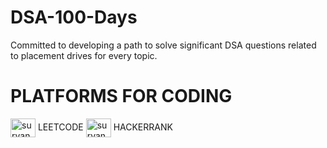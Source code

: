 # DSA-100-Days
Committed to developing a path to solve significant DSA questions related to placement drives for every topic.

# PLATFORMS FOR CODING
<a href="https://www.leetcode.com/suryansh21ujjwal" target="blank"><img align="center" src="https://raw.githubusercontent.com/rahuldkjain/github-profile-readme-generator/master/src/images/icons/Social/leet-code.svg" alt="suryansh21ujjwal" height="30" width="40" /></a> LEETCODE
<a href="https://www.hackerrank.com/suryansh ujjwal" target="blank"><img align="center" src="https://raw.githubusercontent.com/rahuldkjain/github-profile-readme-generator/master/src/images/icons/Social/hackerrank.svg" alt="suryansh ujjwal" height="30" width="40" /></a> HACKERRANK
